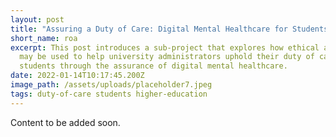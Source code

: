 ```yaml
---
layout: post
title: "Assuring a Duty of Care: Digital Mental Healthcare for Students"
short_name: roa
excerpt: This post introduces a sub-project that explores how ethical assurance
  may be used to help university administrators uphold their duty of care to
  students through the assurance of digital mental healthcare.
date: 2022-01-14T10:17:45.200Z
image_path: /assets/uploads/placeholder7.jpeg
tags: duty-of-care students higher-education
---
```

Content to be added soon.